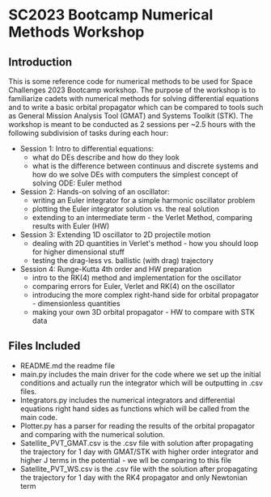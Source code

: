 # SC2023 Bootcamp Numerical Methods Workshop

## Introduction

This is some reference code for numerical methods to be used for Space Challenges 2023 Bootcamp workshop. The purpose of the workshop is to familiarize cadets with numerical methods for solving differential equations and to write a basic orbital propagator which can be compared to tools such as General Mission Analysis Tool (GMAT) and Systems Toolkit (STK). The workshop is meant to be conducted as 2 sessions per ~2.5 hours with the following subdivision of tasks during each hour:

- Session 1: Intro to differential equations:
  - what do DEs describe and how do they look
  - what is the difference between continuus and discrete systems and how do we solve DEs with computers the simplest concept of solving ODE: Euler method
- Session 2: Hands-on solving of an oscillator:
  - writing an Euler integrator for a simple harmonic oscillator problem
  - plotting the Euler integrator solution vs. the real solution
  - extending to an intermediate term - the Verlet Method, comparing results with Euler (HW)
- Session 3: Extending 1D oscillator to 2D projectile motion
  - dealing with 2D quantities in Verlet's method - how you should loop for higher dimensional stuff
  - testing the drag-less vs. ballistic (with drag) trajectory
- Session 4: Runge-Kutta 4th order and HW preparation
  - intro to the RK(4) method and implementation for the oscillator
  - comparing errors for Euler, Verlet and RK(4) on the oscillator
  - introducing the more complex right-hand side for orbital propagator - dimensionless quantities
  - making your own 3D orbital propagator - HW to compare with STK data

## Files Included

- README.md the readme file
- main.py includes the main driver for the code where we set up the initial conditions and actually run the integrator which will be outputting in .csv files.
- Integrators.py includes the numerical integrators and differential equations right hand sides as functions which will be called from the main code.
- Plotter.py has a parser for reading the results of the orbital propagator and comparing with the numerical solution.
- Satellite_PVT_GMAT.csv is the .csv file with solution after propagating the trajectory for 1 day with GMAT/STK with higher order integrator and higher J terms in the potential - we wll be comparing to this file
- Satellite_PVT_WS.csv is the .csv file with the solution after propagating the trajectory for 1 day with the RK4 propagator and only Newtonian term